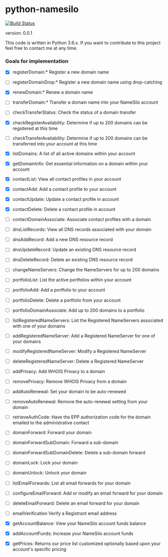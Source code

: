 # python-namesilo
[![Build Status](https://travis-ci.org/goranvrbaski/python-namesilo.svg?branch=develop)](https://travis-ci.org/goranvrbaski/python-namesilo)

version: 0.0.1

This code is written in Python 3.6.x. If you want to contribute to this project feel free to contact me at any time.

### Goals for implementation

- [x] registerDomain:* Register a new domain name
- [ ] registerDomainDrop:* Register a new domain name using drop-catching
- [x] renewDomain:* Renew a domain name
- [ ] transferDomain:* Transfer a domain name into your NameSilo account
- [ ] checkTransferStatus: Check the status of a domain transfer
- [x] checkRegisterAvailability: Determine if up to 200 domains can be regsitered at this time
- [ ] checkTransferAvailability: Determine if up to 200 domains can be transferred into your account at this time
- [x] listDomains: A list of all active domains within your account
- [x] getDomainInfo: Get essential information on a domain within your account
- [x] contactList: View all contact profiles in your account
- [x] contactAdd: Add a contact profile to your account
- [x] contactUpdate: Update a contact profile in account
- [x] contactDelete: Delete a contact profile in account
- [ ] contactDomainAssociate: Associate contact profiles with a domain
- [ ] dnsListRecords: View all DNS records associated with your domain
- [ ] dnsAddRecord: Add a new DNS resource record
- [ ] dnsUpdateRecord: Update an existing DNS resource record
- [ ] dnsDeleteRecord: Delete an existing DNS resource record
- [ ] changeNameServers: Change the NameServers for up to 200 domains
- [ ] portfolioList: List the active portfolios within your account
- [ ] portfolioAdd: Add a portfolio to your account
- [ ] portfolioDelete: Delete a portfolio from your account
- [ ] portfolioDomainAssociate: Add up to 200 domains to a portfolio
- [ ] listRegisteredNameServers: List the Registered NameServers associated with one of your domains
- [ ] addRegisteredNameServer: Add a Registered NameServer for one of your domains
- [ ] modifyRegisteredNameServer: Modify a Registered NameServer
- [ ] deleteRegisteredNameServer: Delete a Registered NameServer
- [ ] addPrivacy: Add WHOIS Privacy to a domain
- [ ] removePrivacy: Remove WHOIS Privacy from a domain
- [ ] addAutoRenewal: Set your domain to be auto-renewed
- [ ] removeAutoRenewal: Remove the auto-renewal setting from your domain
- [ ] retrieveAuthCode: Have the EPP authorization code for the domain emailed to the administrative contact
- [ ] domainForward: Forward your domain
- [ ] domainForwardSubDomain: Forward a sub-domain
- [ ] domainForwardSubDomainDelete: Delete a sub-domain forward
- [ ] domainLock: Lock your domain
- [ ] domainUnlock: Unlock your domain
- [ ] listEmailForwards: List all email forwards for your domain
- [ ] configureEmailForward: Add or modify an email forward for your domain
- [ ] deleteEmailForward: Delete an email forward for your domain
- [ ] emailVerification Verify a Registrant email address
- [x] getAccountBalance: View your NameSilo account funds balance
- [x] addAccountFunds: Increase your NameSilo account funds
- [x] getPrices: Returns our price list customized optionally based upon your account's specific pricing

